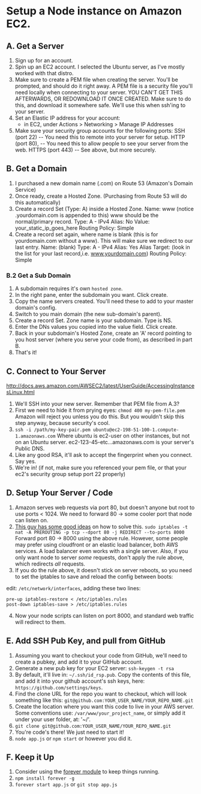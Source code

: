 # Setup a Node instance on Amazon EC2.

## A. Get a Server

1. Sign up for an account.
2. Spin up an EC2 account. I selected the Ubuntu server, as I've mostly worked with that distro.
3. Make sure to create a PEM file when creating the server. You'll be prompted,
  and should do it right away. A PEM file is a security file you'll need locally when connecting to your server.
  YOU CAN'T GET THIS AFTERWARDS, OR REDOWNLOAD IT ONCE CREATED.
  Make sure to do this, and download it somewhere safe. We'll use this when ssh'ing to your server.
4. Set an Elastic IP address for your account:
	- in EC2, under Actions > Networking > Manage IP Addresses
5. Make sure your security group accounts for the following ports:
  SSH (port 22) -- You need this to remote into your server for setup.
  HTTP (port 80), -- You need this to allow people to see your server from the web.
  HTTPS (port 443)  -- See above, but more securely.


## B. Get a Domain

1. I purchased a new domain name (.com) on Route 53 (Amazon's Domain Service)
2. Once ready, create a Hosted Zone. (Purchasing from Route 53 will do this automatically)
3. Create a record Set (Type: A) inside a Hosted Zone.
	Name: www (notice .yourdomain.com is appended to this) www should be the normal/primary record.
	Type: A - IPv4
	Alias: No
	Value: your_static_ip_goes_here
	Routing Policy: Simple
4. Create a record set again, where name is blank (this is for yourdomain.com without a www). This will make sure we redirect to our last entry.
	Name: (blank)
	Type: A - IPv4
	Alias: Yes
	Alias Target: (look in the list for your last record,i.e. www.yourdomain.com)
	Routing Policy: Simple

### B.2 Get a Sub Domain

1. A subdomain requires it's own `hosted zone`.
2. In the right pane, enter the subdomain you want. Click create.
3. Copy the name servers created. You'll need these to add to your master domain's config.
4. Switch to you main domain (the new sub-domain's parent).
5. Create a record Set. Zone name is your subdomain. Type is NS.
6. Enter the DNs values you copied into the value field. Click create.
7. Back in your subdomain's Hosted Zone, create an 'A' record pointing to you host server (where you serve your code from), as described in part B.
8. That's it!

## C. Connect to Your Server

http://docs.aws.amazon.com/AWSEC2/latest/UserGuide/AccessingInstancesLinux.html

1. We'll SSH into your new server. Remember that PEM file from A.3?
2. First we need to hide it from prying eyes: `chmod 400 my-pem-file.pem` Amazon will reject you unless you do this. But you wouldn't skip this step anyway, because security's cool.
3. `ssh -i /path/my-key-pair.pem ubuntu@ec2-198-51-100-1.compute-1.amazonaws.com`
  Where ubuntu is ec2-user on other instances, but not on an Ubuntu server. ec2-123-45-etc...amazonaws.com is your server's Public DNS.
4. Like any good RSA, it'll ask to accept the fingerprint when you connect. Say yes.
5. We're in! (if not, make sure you referenced your pem file, or that your ec2's security group setup port 22 properly)


## D. Setup Your Server / Code

1. Amazon serves web requests via port 80, but doesn't anyone but root to use ports < 1024. We need to forward 80 -> some cooler port that node can listen on.
2. [This guy has some good ideas](https://gist.github.com/kentbrew/776580) on how to solve this.
  `sudo iptables -t nat -A PREROUTING -p tcp --dport 80 -j REDIRECT --to-ports 8000`
  Forward port 80 -> 8000 using the above rule. However, some people may prefer using cloudfront or an elastic load balancer, both AWS services. A load balancer even works with a single server. Also, if you only want node to server *some* requests, don't apply the rule above, which redirects *all* requests.
3. If you do the rule above, it doesn't stick on server reboots, so you need to set the iptables to save and reload the config between boots:

edit: `/etc/network/interfaces`, adding these two lines:
```
pre-up iptables-restore < /etc/iptables.rules
post-down iptables-save > /etc/iptables.rules
```
4. Now your node scripts can listen on port 8000, and standard web traffic will redirect to them.


## E. Add SSH Pub Key, and pull from GitHub

1. Assuming you want to checkout your code from GitHub, we'll need to create a pubkey, and add it to your GitHub account.
2. Generate a new pub key for your EC2 server: `ssh-keygen -t rsa`
3. By default, it'll live in: `~/.ssh/id_rsp.pub`. Copy the contents of this file, and add it into your github account's ssh keys, here: `https://github.com/settings/keys`.
4. Find the clone URL for the repo you want to checkout, which will look something like this: `git@github.com:YOUR_USER_NAME/YOUR_REPO_NAME.git`
5. Create the location where you want this code to live in your AWS server. Some conventions use: `/var/www/your_project_name`, or simply add it under your user folder, at: '~/'.
6. `git clone git@github.com:YOUR_USER_NAME/YOUR_REPO_NAME.git`
7. You're code's there! We just need to start it!
8. `node app.js` or `npm start` or however you did it.


## F. Keep it Up

1. Consider using the [forever module](https://www.npmjs.com/package/forever) to keep things running.
2. `npm install forever -g`
3. `forever start app.js` or `git stop app.js`